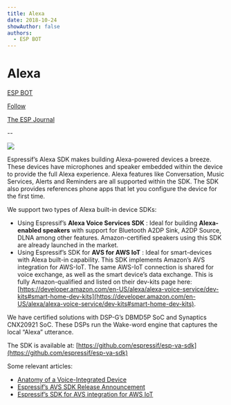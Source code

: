 ```yaml
---
title: Alexa
date: 2018-10-24
showAuthor: false
authors: 
  - ESP BOT
---
```

# Alexa

[ESP BOT](https://medium.com/@espbot?source=post_page-----74d432975be6--------------------------------)

[Follow](https://medium.com/m/signin?actionUrl=https%3A%2F%2Fmedium.com%2F_%2Fsubscribe%2Fuser%2F71611a95e5c4&operation=register&redirect=https%3A%2F%2Fblog.espressif.com%2Falexa-74d432975be6&user=ESP+BOT&userId=71611a95e5c4&source=post_page-71611a95e5c4----74d432975be6---------------------post_header-----------)

[The ESP Journal](https://blog.espressif.com/?source=post_page-----74d432975be6--------------------------------)

--

![](https://miro.medium.com/v2/resize:fit:640/format:webp/1*UNdnK-SaGsW1UCFi68zNAQ.png)

Espressif’s Alexa SDK makes building Alexa-powered devices a breeze. These devices have microphones and speaker embedded within the device to provide the full Alexa experience. Alexa features like Conversation, Music Services, Alerts and Reminders are all supported within the SDK. The SDK also provides references phone apps that let you configure the device for the first time.

We support two types of Alexa built-in device SDKs:

- Using Espressif’s __Alexa Voice Services SDK__ : Ideal for building __Alexa-enabled speakers__  with support for Bluetooth A2DP Sink, A2DP Source, DLNA among other features. Amazon-certified speakers using this SDK are already launched in the market.
- Using Espressif’s SDK for __AVS for AWS IoT__ : Ideal for smart-devices with Alexa built-in capability. This SDK implements Amazon’s AVS integration for AWS-IoT. The same AWS-IoT connection is shared for voice exchange, as well as the smart device’s data exchange. This is fully Amazon-qualified and listed on their dev-kits page here: [https://developer.amazon.com/en-US/alexa/alexa-voice-service/dev-kits#smart-home-dev-kits](https://developer.amazon.com/en-US/alexa/alexa-voice-service/dev-kits#smart-home-dev-kits).

We have certified solutions with DSP-G’s DBMD5P SoC and Synaptics CNX20921 SoC. These DSPs run the Wake-word engine that captures the local “Alexa” utterance.

The SDK is available at: [https://github.com/espressif/esp-va-sdk](https://github.com/espressif/esp-va-sdk)

Some relevant articles:

- [Anatomy of a Voice-Integrated Device](https://medium.com/the-esp-journal/anatomy-of-a-voice-controlled-device-e48703e0ec20)
- [Espressif’s AVS SDK Release Announcement](https://medium.com/the-esp-journal/espressifs-alexa-sdk-v1-0b1-326f13c862f6)
- [Espressif’s SDK for AVS integration for AWS IoT](https://www.espressif.com/en/news/ESP32-Vaquita-DSPG_and_SDK?position=0&list=AguoTi8cJOJycmcaOUTvPhV0fqCv3Z6oxZhbrasmZA4)
